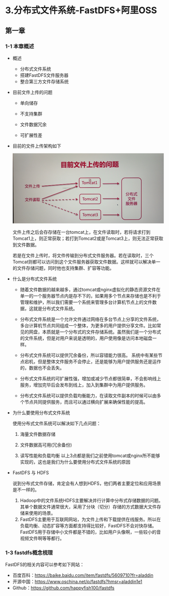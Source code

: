 # 3.分布式文件系统-FastDFS+阿里OSS

## 第一章

### 1-1 本章概述

* 概述
  * 分布式文件系统
  * 搭建FastDFS文件服务器
  * 整合第三方文件存储系统

* 目前文件上传的问题

  * 单向储存

  * 不支持集群

  * 文件数据冗余

  * 可扩展性差

* 目前的文件上传架构如下

  ![](../../../笔记图片/20/3-3/1.jpg)

  文件上传之后会存存储在一台tomcat上，在文件读取时，若将请求打到Tomcat1上，则正常获取；若打到Tomcat2或是Tomcat3上，则无法正常获取到文件数据。

  若是在文件上传时，将文件传输到分布式文件服务器。若在读取时，三个Tomcat则都可以访问到这个文件服务器获取文件数据。这样就可以解决单一的文件存储问题，同时他也支持集群、扩容等功能。
  
* 什么是分布式文件系统

  * 随着文件数据的越来越多，通过tomcat或nginx虚拟化的静态资源文件在单一的一个服务器节点内是存不下的，如果用多个节点来存储也是不利于管理和维护，所以我们需要一个系统来管理多台计算机节点上的文件数据，这就是分布式文件系统。
  
  * 分布式文件系统是一个允许文件通过网络在多台节点上分享的文件系统，多台计算机节点共同组成一个整体，为更多的用户提供分享文件。比如常见的网盘，本质就是一个分布式的文件存储系统。虽然我们是一个分布式的文件系统，但是对用户来说是透明的，用户使用像是访问本地磁盘一样。
  
  * 分布式文件系统可以提供冗余备份，所以容错能力很高。 系统中有某些节点宕机，但是整体文件服务不会停止，还是能够为用户提供服务还是运作的，数据也不会丢失。
  
  * 分布式文件系统的可扩展性强，增加或减少节点都很简单，不会影响线上服务，增加完毕后会发布到线上，加入到集群中为用户提供服务。
  * 分布式文件系统可以提供负载均衡能力，在读取文件副本的时候可以由多个节点共同提供服务，而且可以通过横向扩展来确保性能的提高。
  
* 为什么要使用分布式文件系统

  使用分布式文件系统可以解决如下几点问题：
  1. 海量文件数据存储

  2. 文件数据高可用(冗余备份)

  3. 读写性能和负载均衡
    以上3点都是我们之前使用tomcat或nginx所不能够实现的，这也是我们为什么要使用分布式文件系统的原因

* FastDFS 与 HDFS

  说到分布式文件存储，肯定会有人想到HDFS，他们两者主要定位和应用场景是不一样的。

  1. Hadoop中的文件系统HDFS主要解决并行计算中分布式存储数据的问题。其单个数据文件通常很大，采用了分块（切分）存储的方式数据大文件存储来使用的场景。
  2. FastDFS主要用于互联网网站，为文件上传和下载提供在线服务。所以在负载均衡、动态扩容等方面都支持得比较好，FastDFS不会对快存储。FastDFS用于存储中小文件都是不错的，比如用户头像啊，一些较小的音视频文件啊等等都行。

### 1-3 fastdfs概念梳理

FastDFS的相关内容可以参考如下网站：

* 百度百科：https://baike.baidu.com/item/fastdfs/5609710?fr=aladdin
* 开源中国：https://www.oschina.net/p/fastdfs?hmsr=aladdin1e1
* Github：https://github.com/happyfish100/fastdfs




